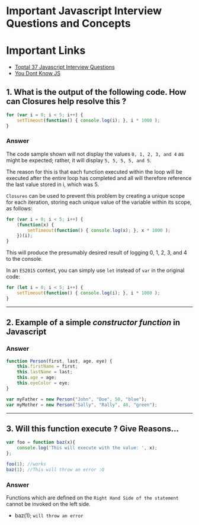# Important Javascript Interview Questions and Concepts

# Important Links

- [Toptal 37 Javascript Interview Questions](https://www.toptal.com/javascript/interview-questions)
- [You Dont Know JS](https://github.com/getify/You-Dont-Know-JS)

## 1. What is the output of the following code. How can Closures help resolve this ?

```js
for (var i = 0; i < 5; i++) {
	setTimeout(function() { console.log(i); }, i * 1000 );
}
```

### Answer

The code sample shown will not display the values `0, 1, 2, 3, and 4` as might be expected; rather, it will display `5, 5, 5, 5, and 5`.

The reason for this is that each function executed within the loop will be executed after the entire loop has completed and all will therefore reference the last value stored in i, which was 5.

`Closures` can be used to prevent this problem by creating a unique scope for each iteration, storing each unique value of the variable within its scope, as follows:

```js
for (var i = 0; i < 5; i++) {
    (function(x) {
        setTimeout(function() { console.log(x); }, x * 1000 );
    })(i);
}
```
This will produce the presumably desired result of logging 0, 1, 2, 3, and 4 to the console.

In an `ES2015` context, you can simply use `let` instead of `var` in the original code:

```js
for (let i = 0; i < 5; i++) {
	setTimeout(function() { console.log(i); }, i * 1000 );
}
```

---

## 2. Example of a simple _constructor function_ in Javascript

### Answer

```js
function Person(first, last, age, eye) {
    this.firstName = first;
    this.lastName = last;
    this.age = age;
    this.eyeColor = eye;
}

var myFather = new Person("John", "Doe", 50, "blue");
var myMother = new Person("Sally", "Rally", 48, "green");
```

---

## 3. Will this function execute ? Give Reasons...

```js
var foo = function baz(x){
    console.log('This will execute with the value: ', x);
};

foo(1); //works
baz(1); //This will throw an error :O
```

### Answer

Functions which are defined on the `Right Hand Side of the statement` cannot be invoked on the left side.

- baz(1); `will throw an error`


